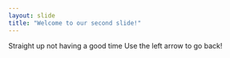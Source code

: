 ```yaml
---
layout: slide
title: "Welcome to our second slide!"
---
```

Straight up not having a good time
Use the left arrow to go back!
